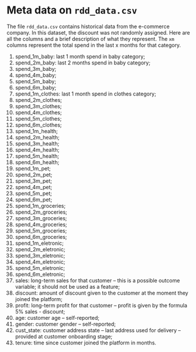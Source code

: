# Meta data on `rdd_data.csv`

The file `rdd_data.csv` contains historical data from the e-commerce company. In this dataset, the discount was not randomly assigned. Here are all the columns and a brief description of what they represent. The `xm` columns represent the total spend in the last x months for that category.

1. spend_1m_baby: last 1 month spend in baby category;
2. spend_2m_baby: last 2 months spend in baby category;
3. spend_3m_baby;
4. spend_4m_baby;
5. spend_5m_baby;
6. spend_6m_baby;
7. spend_1m_clothes: last 1 month spend in clothes category;
8. spend_2m_clothes;
9. spend_3m_clothes;
10. spend_4m_clothes;
11. spend_5m_clothes;
12. spend_6m_clothes;
13. spend_1m_health;
14. spend_2m_health;
15. spend_3m_health;
16. spend_4m_health;
17. spend_5m_health;
18. spend_6m_health;
19. spend_1m_pet;
20. spend_2m_pet;
21. spend_3m_pet;
22. spend_4m_pet;
23. spend_5m_pet;
24. spend_6m_pet;
25. spend_1m_groceries;
26. spend_2m_groceries;
27. spend_3m_groceries;
28. spend_4m_groceries;
29. spend_5m_groceries;
30. spend_6m_groceries;
31. spend_1m_eletronic;
32. spend_2m_eletronic;
33. spend_3m_eletronic;
34. spend_4m_eletronic;
35. spend_5m_eletronic;
36. spend_6m_eletronic;
37. sales: long-term sales for that customer – this is a possible outcome variable; it should not be used as a feature;
38. discount: amount of discount given to the customer at the moment they joined the platform;
39. profit: long-term profit for that customer – profit is given by the formula 5% sales - discount;
40. age: customer age – self-reported;
41. gender: customer gender – self-reported;
42. cust_state: customer address state – last address used for delivery – provided at customer onboarding stage;
43. tenure: time since customer joined the platform in months.